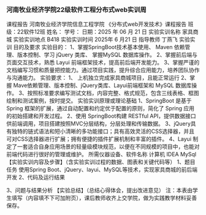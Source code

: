 ### 河南牧业经济学院22级软件工程分布式web实训周
课程报告
河南牧业经济学院信息工程学院
《分布式web开发技术》课程报告
班级：22软件12班  姓名：        学号：        日期：2025 年 06 月 21 日
实验实训名称	家具商城
实验实训地点	B418	实验实训时间	2025年 6 月21 日	指导教师	丁燕飞
实验实训
目的及要求	实验目的：
1、掌握SpringBoot技术基本使用、 Maven 依赖管理、版本控制、学习 jQuery 类库、 掌握MySQL 数据库操作。
2、掌握前后端与页面交互技术，熟悉 Layui 前端框架技术，提高前后端开发能力。
3、掌握严谨的文档编写习惯和质量把控能力。通过项目实践，提升综合应用能力，培养团队协作与沟通能力。
实验要求：
1、	上机独立完成家具商城项目，且能正常运行
2、掌握 Mave依赖管理、版本控制、jQuery类库、Layui前端框架和 MySQL 数据库操作。 
3、按照标准要求编写测试文档，内容完整、格式规范，包含三线表格、框图绘制和测试案例，按时提交。
实验实训原理或理论基础	1、SpringBoot 是基于 Spring 框架的扩展，通过自动配置和约定优于配置的原则，简化了 Spring 应用的初始搭建和开发过程。
2、使用 SpringBoot构建 RESTful API，提供数据接口供前端调用，项目搭建按照MVC分层结构，分层处理和传输数据。
3、jQuery具有独特的链式语法和短小清晰的多功能接口；具有高效灵活的CSS选择器，并且可对CSS选择器进行扩展；拥有便捷的插件扩展机制和丰富的插件。
4、Layui 制定了一套适合自身应用场景的轻量级模块规范，以便在不同规模的项目中，也能对前端代码进行很好的管理或维护。
所需仪器设备、软件名称	计算机
IDEA MySql
【实验实训内容及步骤】（含实验实训过程的数据、图表和关键代码等）
1、题目任务
使用Spring Boot、jQuery、layui、MySQL等技术，实现家具商城的前后端开发
2、代码及运行结果

3、问题与结果分析
【实验总结】（总结心得体会，提出改进意见）
注：本表由学生填写（内容填不下可加附页），课后教师收齐上交学院，做为实践教学材料妥善保存。
